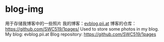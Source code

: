 # blog-img
用于存储我博客中的一些照片
我的博客：[evblog.pii.at](https://evblog.pii.at/)
博客的仓库：https://github.com/SWC519/1pages/
Used to store some photos in my blog.
My blog: evblog.pii.at
Blog repository: https://github.com/SWC519/1pages
